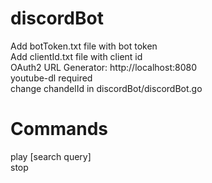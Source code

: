 # discordBot

Add botToken.txt file with bot token  
Add clientId.txt file with client id  
OAuth2 URL Generator: http://localhost:8080  
youtube-dl required  
change chandelId in discordBot/discordBot.go

# Commands  
play [search query]  
stop
